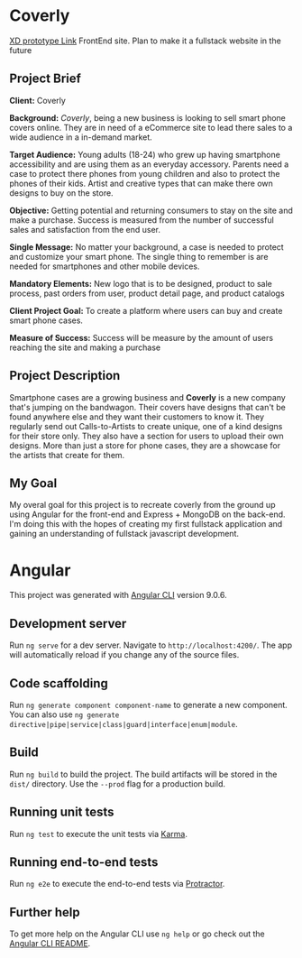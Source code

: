 # Coverly

[XD prototype Link](https://xd.adobe.com/view/e751aa09-e09c-495b-7065-480584804d80-9160/)
FrontEnd site. Plan to make it a fullstack website in the future

## Project Brief

**Client:** Coverly

**Background:** *Coverly*, being a new business is looking to sell smart phone covers online. They are in need of a eCommerce site to lead there sales to a wide audience in a in-demand market.

**Target Audience:**  Young adults (18-24) who grew up having smartphone accessibility and are using them as an everyday accessory. Parents need a case to protect there phones from young children and also to protect the phones of their kids. Artist and creative types that can make there own designs to buy on the store.

**Objective:** Getting potential and returning consumers to stay on the site and make a purchase. Success is measured from the number of successful sales and satisfaction from the end user.

**Single Message:** No matter your background, a case is needed to protect and customize your smart phone. The single thing to remember is are needed for smartphones and other mobile devices.

**Mandatory Elements:** New logo that is to be designed, product to sale process, past orders from user, product detail page, and product catalogs

**Client Project Goal:** To create a platform where users can buy and create smart phone cases. 

**Measure of Success:** Success will be measure by the amount of users reaching the site and 
making a purchase

## Project Description

Smartphone cases are a growing business and **Coverly** is a new company that's jumping on the bandwagon. Their covers have designs that can't be found anywhere else and they want their customers to know it. They regularly send out Calls-to-Artists to create unique, one of a kind designs for their store only. They also have a section for users to upload their own designs. More than just a store for phone cases, they are a showcase for the artists that create for them.

## My Goal 

My overal goal for this project is to recreate coverly from the ground up using Angular for the front-end and Express + MongoDB on the back-end. I'm doing this with the hopes of creating my first fullstack application and gaining an understanding of fullstack javascript development. 

# Angular 

This project was generated with [Angular CLI](https://github.com/angular/angular-cli) version 9.0.6.

## Development server

Run `ng serve` for a dev server. Navigate to `http://localhost:4200/`. The app will automatically reload if you change any of the source files.

## Code scaffolding

Run `ng generate component component-name` to generate a new component. You can also use `ng generate directive|pipe|service|class|guard|interface|enum|module`.

## Build

Run `ng build` to build the project. The build artifacts will be stored in the `dist/` directory. Use the `--prod` flag for a production build.

## Running unit tests

Run `ng test` to execute the unit tests via [Karma](https://karma-runner.github.io).

## Running end-to-end tests

Run `ng e2e` to execute the end-to-end tests via [Protractor](http://www.protractortest.org/).

## Further help

To get more help on the Angular CLI use `ng help` or go check out the [Angular CLI README](https://github.com/angular/angular-cli/blob/master/README.md).